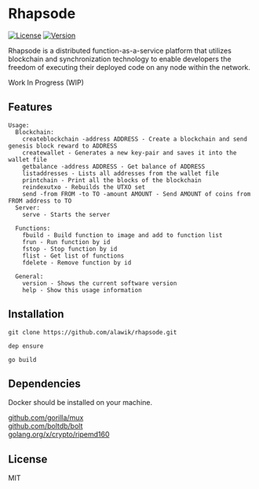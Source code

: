 # Rhapsode

[![License](https://img.shields.io/badge/license-MIT-blue.svg?style=flat-square)](https://github.com/alawik/rhapsode/blob/master/LICENSE)
[![Version](https://img.shields.io/badge/version-0.0.0-lightgrey.svg?style=flat-square)](https://github.com/alawik/rhapsode)

Rhapsode is a distributed function-as-a-service platform that utilizes blockchain and synchronization technology to enable developers the freedom of executing their deployed code on any node within the network.

Work In Progress (WIP)

## Features

```
Usage:
  Blockchain:
    createblockchain -address ADDRESS - Create a blockchain and send genesis block reward to ADDRESS
    createwallet - Generates a new key-pair and saves it into the wallet file
    getbalance -address ADDRESS - Get balance of ADDRESS
    listaddresses - Lists all addresses from the wallet file
    printchain - Print all the blocks of the blockchain
    reindexutxo - Rebuilds the UTXO set
    send -from FROM -to TO -amount AMOUNT - Send AMOUNT of coins from FROM address to TO
  Server:
    serve - Starts the server

  Functions:
    fbuild - Build function to image and add to function list
    frun - Run function by id
    fstop - Stop function by id
    flist - Get list of functions
    fdelete - Remove function by id

  General:
    version - Shows the current software version
    help - Show this usage information
```

## Installation

`git clone https://github.com/alawik/rhapsode.git`

`dep ensure`

`go build`

## Dependencies

Docker should be installed on your machine.

[github.com/gorilla/mux](https://github.com/gorilla/mux) <br>
[github.com/boltdb/bolt](https://github.com/boltdb/bolt) <br>
[golang.org/x/crypto/ripemd160](https://golang.org/x/crypto/ripemd160)

## License

MIT
